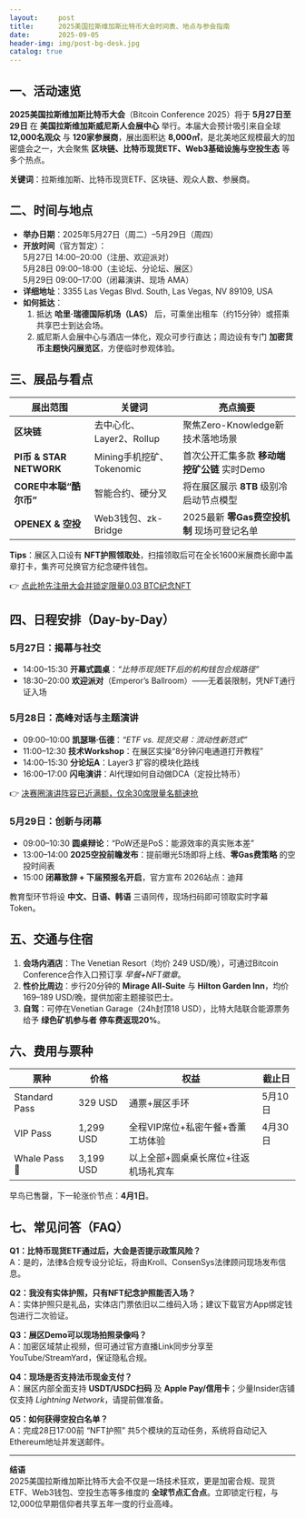 ```yaml
---
layout:     post
title:      2025美国拉斯维加斯比特币大会时间表、地点与参会指南
date:       2025-09-05
header-img: img/post-bg-desk.jpg
catalog: true
---
```


## 一、活动速览
**2025美国拉斯维加斯比特币大会**（Bitcoin Conference 2025）将于 **5月27日至29日** 在 **美国拉斯维加斯威尼斯人会展中心** 举行。本届大会预计吸引来自全球 **12,000名观众** 与 **120家参展商**，展出面积达 **8,000㎡**，是北美地区规模最大的加密盛会之一，大会聚焦 **区块链、比特币现货ETF、Web3基础设施与空投生态** 等多个热点。

**关键词**：拉斯维加斯、比特币现货ETF、区块链、观众人数、参展商。

## 二、时间与地点
- **举办日期**：2025年5月27日（周二）–5月29日（周四）  
- **开放时间**（官方暂定）：  
  5月27日 14:00–20:00（注册、欢迎派对）  
  5月28日 09:00–18:00（主论坛、分论坛、展区）  
  5月29日 09:00–17:00（闭幕演讲、现场 AMA）  
- **详细地址**：3355 Las Vegas Blvd. South, Las Vegas, NV 89109, USA  
- **如何抵达**：  
  1. 抵达 **哈里·瑞德国际机场（LAS）** 后，可乘坐出租车（约15分钟）或搭乘共享巴士到达会场。  
  2. 威尼斯人会展中心与酒店一体化，观众可步行直达；周边设有专门 **加密货币主题快闪展览区**，方便临时参观体验。

## 三、展品与看点
| 展出范围 | 关键词 | 亮点摘要 |
|---|---|---|
| **区块链** | 去中心化、Layer2、Rollup | 聚焦Zero-Knowledge新技术落地场景 |
| **PI币 & STAR NETWORK** | Mining手机挖矿、Tokenomic | 首次公开汇集多款 **移动端挖矿公链** 实时Demo |
| **CORE中本聪“酷尔币”** | 智能合约、硬分叉 | 将在展区展示 **8TB** 级别冷启动节点模型 |
| **OPENEX & 空投** | Web3钱包、zk-Bridge | 2025最新 **零Gas费空投机制** 现场可登记名单 |

**Tips**：展区入口设有 **NFT护照领取处**，扫描领取后可在全长1600米展商长廊中盖章打卡，集齐可兑换官方纪念硬件钱包。

👉 [点此抢先注册大会并锁定限量0.03 BTC纪念NFT](https://okxdog.com/)

## 四、日程安排（Day-by-Day）
### 5月27日：揭幕与社交
- 14:00–15:30 **开幕式圆桌**：*“比特币现货ETF后的机构钱包合规路径”*  
- 18:30–20:00 **欢迎派对**（Emperor’s Ballroom）——无着装限制，凭NFT通行证入场

### 5月28日：高峰对话与主题演讲
- 09:00–10:00 **凯瑟琳·伍德**：*“ETF vs. 现货交易：流动性新范式”*  
- 11:00–12:30 **技术Workshop**：在展区实操“8分钟闪电通道打开教程”  
- 14:00–15:30 **分论坛A**：Layer3 扩容的模块化路线  
- 16:00–17:00 **闪电演讲**：AI代理如何自动做DCA（定投比特币）

👉 [决赛圈演讲阵容已近满额，仅余30席限量名额速抢](https://okxdog.com/)

### 5月29日：创新与闭幕
- 09:00–10:30 **圆桌辩论**：“PoW还是PoS：能源效率的真实账本差”  
- 13:00–14:00 **2025空投前瞻发布**：提前曝光5场即将上线、**零Gas费策略** 的空投时间表  
- 15:00 **闭幕致辞 + 下届预报名开启**，官方宣布 2026站点：迪拜

教育型环节将设 **中文、日语、韩语** 三语同传，现场扫码即可领取实时字幕Token。

## 五、交通与住宿
1. **会场内酒店**：The Venetian Resort（均价 249 USD/晚），可通过Bitcoin Conference合作入口预订享 *早餐+NFT徽章*。  
2. **性价比周边**：步行20分钟的 **Mirage All-Suite** 与 **Hilton Garden Inn**，均价 169–189 USD/晚，提供加密主题接驳巴士。  
3. **自驾**：可停在Venetian Garage（24h封顶18 USD），比特大陆联合能源票务给予 **绿色矿机参与者** **停车费返现20%**。

## 六、费用与票种
| 票种 | 价格 | 权益 | 截止日 |
|---|---|---|---|
| Standard Pass | 329 USD | 通票+展区手环 | 5月10日 |
| VIP Pass | 1,299 USD | 全程VIP席位+私密午餐+香薰工坊体验 | 4月30日 |
| Whale Pass 🔱 | 3,199 USD | 以上全部+圆桌桌长席位+往返机场礼宾车 |

早鸟已售罄，下一轮涨价节点：**4月1日**。

## 七、常见问答（FAQ）

**Q1：比特币现货ETF通过后，大会是否提示政策风险？**  
A：是的，法律&合规专设分论坛，将由Kroll、ConsenSys法律顾问现场发布信息。

**Q2：我没有实体护照，只有NFT纪念护照能否入场？**  
A：实体护照只是礼品，实体店门票依旧以二维码入场；建议下载官方App绑定钱包进行二次验证。

**Q3：展区Demo可以现场拍照录像吗？**  
A：加密区域禁止视频，但可通过官方直播Link同步分享至YouTube/StreamYard，保证隐私合规。

**Q4：现场是否支持法币现金支付？**  
A：展区内部全面支持 **USDT/USDC扫码** 及 **Apple Pay/信用卡**；少量Insider店铺仅支持 *Lightning Network*，请提前做准备。

**Q5：如何获得空投白名单？**  
A：完成28日17:00前 “NFT护照” 共5个模块的互动任务，系统将自动记入Ethereum地址并发送邮件。

---

**结语**  
2025美国拉斯维加斯比特币大会不仅是一场技术狂欢，更是加密合规、现货ETF、Web3钱包、空投生态等多维度的 **全球节点汇合点**。立即锁定行程，与12,000位早期信仰者共享五年一度的行业高峰。